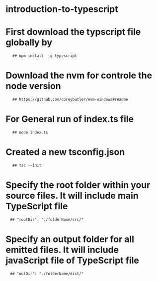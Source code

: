 # introduction-to-typescript

# First download the typscript file globally by

       ## npm install  -g typescript

# Download the nvm for controle the node version

       ## https://github.com/coreybutler/nvm-windows#readme

# For General run of index.ts file

       ## node index.ts

# Created a new tsconfig.json

       ## tsc --init

# Specify the root folder within your source files. It will include main TypeScript file

      ## "rootDir": "./folderName/src/"

# Specify an output folder for all emitted files. It will include javaScript file of TypeScript file

      ## "outDir": "./folderName/dist/"
